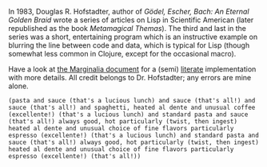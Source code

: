 
In 1983, Douglas R. Hofstadter, author of *Gödel, Escher, Bach: An
Eternal Golden Braid* wrote a series of articles on Lisp in
Scientific American (later republished as the book *Metamagical Themas*).
The third and last in the series was a short, entertaining program
which is an instructive example on blurring the line between code and
data, which is typical for Lisp (though somewhat less common in
Clojure, except for the occasional macro).

Have a look at [the Marginalia
document](https://rawgit.com/eigenhombre/oodles/master/docs/uberdoc.html)
for a (semi)
[literate](https://en.wikipedia.org/wiki/Literate_programming)
implementation with more details.  All credit belongs to
Dr. Hofstadter; any errors are mine alone.

    (pasta and sauce (that's a lucious lunch) and sauce (that's all!) and
    sauce (that's all!) and spaghetti, heated al dente and unusual coffee
    (excellente!) (that's a lucious lunch) and standard pasta and sauce
    (that's all!) always good, hot particularly (twist, then ingest)
    heated al dente and unusual choice of fine flavors particularly
    espresso (excellente!) (that's a lucious lunch) and standard pasta and
    sauce (that's all!) always good, hot particularly (twist, then ingest)
    heated al dente and unusual choice of fine flavors particularly
    espresso (excellente!) (that's all!))
